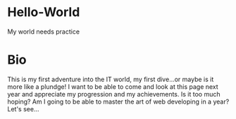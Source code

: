 # Hello-World
My world needs practice
# Bio
This is my first adventure into the IT world, my first dive...or maybe is it more like a plundge!
I want to be able to come and look at this page next year and appreciate my progression and my achievements. 
Is it too much hoping? 
Am I going to be able to master the art of web developing in a year? 
Let's see...
